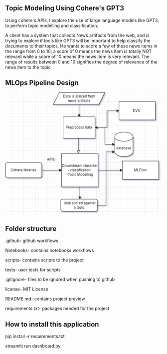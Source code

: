 ## Topic Modeling Using Cohere's GPT3

Using cohere's APIs, I explore the use of large language models like GPT3, to perform topic modelling and classification.

A client has a system that collects News artifacts from the web, and is trying to explore if tools like GPT3 will be important to help classify the documents to their topics. He wants to score a few of these news items in the range from 0 to 10; a score of 0 means the news item is totally NOT relevant while a score of 10 means the news item is very relevant. The range of results between 0 and 10 signifies the degree of relevance of the news item to the topic
## MLOps Pipeline Design
![MLOps Pipeline Design](./MLOps_pipeline.png)

## Folder structure
.github- github workflows

Notebooks- contains notebooks workflows

scripts- contains scripts to the project

tests- user tests for scripts

.gitignore- files to be ignored when pushing to github

license- MIT License

README.md- contains project preview

requirements.txt- packages needed for the project


## How to install this application
pip install -r requirements.txt

streamlit run dashboard.py



